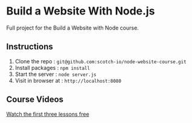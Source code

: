 # Build a Website With Node.js

Full project for the Build a Website with Node course. 

## Instructions

1. Clone the repo : `git@github.com:scotch-io/node-website-course.git`
2. Install packages : `npm install`
3. Start the server : `node server.js`
4. Visit in browser at : `http://localhost:8080`

## Course Videos

[Watch the first three lessons free](https://school.scotch.io/build-a-nodejs-website)
